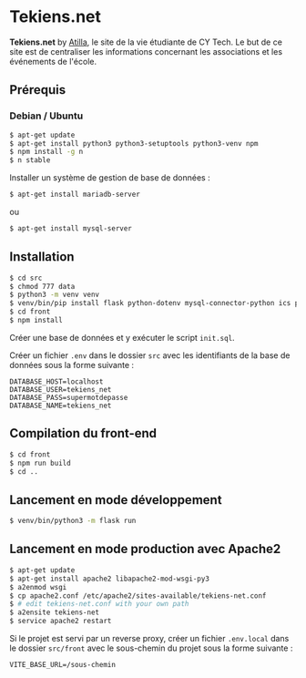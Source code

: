 # Tekiens.net

**Tekiens.net** by [Atilla](https://atilla.org), le site de la vie étudiante de CY Tech.
Le but de ce site est de centraliser les informations concernant les associations et les événements de l'école.

## Prérequis

### Debian / Ubuntu

```sh
$ apt-get update
$ apt-get install python3 python3-setuptools python3-venv npm
$ npm install -g n
$ n stable
```
Installer un système de gestion de base de données :
```sh
$ apt-get install mariadb-server
```
ou
```sh
$ apt-get install mysql-server
```

## Installation

```sh
$ cd src
$ chmod 777 data
$ python3 -m venv venv
$ venv/bin/pip install flask python-dotenv mysql-connector-python ics pillow
$ cd front
$ npm install
```

Créer une base de données et y exécuter le script `init.sql`.

Créer un fichier `.env` dans le dossier `src` avec les identifiants de la base de données sous la forme suivante :
```properties
DATABASE_HOST=localhost
DATABASE_USER=tekiens_net
DATABASE_PASS=supermotdepasse
DATABASE_NAME=tekiens_net
```

## Compilation du front-end

```sh
$ cd front
$ npm run build
$ cd ..
```

## Lancement en mode développement

```sh
$ venv/bin/python3 -m flask run
```

## Lancement en mode production avec Apache2

```sh
$ apt-get update
$ apt-get install apache2 libapache2-mod-wsgi-py3
$ a2enmod wsgi
$ cp apache2.conf /etc/apache2/sites-available/tekiens-net.conf
$ # edit tekiens-net.conf with your own path
$ a2ensite tekiens-net
$ service apache2 restart
```

Si le projet est servi par un reverse proxy, créer un fichier `.env.local` dans le dossier `src/front` avec le sous-chemin du projet sous la forme suivante :
```properties
VITE_BASE_URL=/sous-chemin
```
